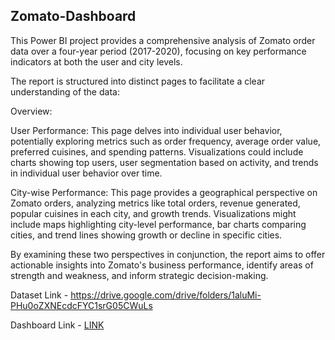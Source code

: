 ## Zomato-Dashboard 
This Power BI project provides a comprehensive analysis of Zomato order data over a four-year period (2017-2020), focusing on key performance indicators at both the user and city levels.

The report is structured into distinct pages to facilitate a clear understanding of the data:

Overview:

User Performance: This page delves into individual user behavior, potentially exploring metrics such as order frequency, average order value, preferred cuisines, and spending patterns. Visualizations could include charts showing top users, user segmentation based on activity, and trends in individual user behavior over time.


City-wise Performance: This page provides a geographical perspective on Zomato orders, analyzing metrics like total orders, revenue generated, popular cuisines in each city, and growth trends. Visualizations might include maps highlighting city-level performance, bar charts comparing cities, and trend lines showing growth or decline in specific cities.


By examining these two perspectives in conjunction, the report aims to offer actionable insights into Zomato's business performance, identify areas of strength and weakness, and inform strategic decision-making.

Dataset Link - https://drive.google.com/drive/folders/1aluMi-PHu0oZXNEcdcFYC1srG05CWuLs

Dashboard Link - [LINK](https://app.powerbi.com/view?r=eyJrIjoiZmJkOTg3NDctYzgxZi00MmRkLThhOGMtNzY1NTMwN2ZkNzc5IiwidCI6ImM2ZTU0OWIzLTVmNDUtNDAzMi1hYWU5LWQ0MjQ0ZGM1YjJjNCJ9)
